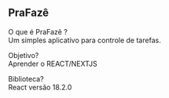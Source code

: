 ## PraFazê

O que é PraFazê  ? <br>
Um simples aplicativo para controle de tarefas.

Objetivo?<br>
Aprender o REACT/NEXTJS

Biblioteca?<br>
React versão 18.2.0


